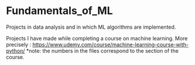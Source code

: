 # Fundamentals_of_ML
Projects in data analysis and in which ML algorithms are implemented.

Projects I have made while completing a course on machine learning. More precisely : https://www.udemy.com/course/machine-learning-course-with-python/
*note: the numbers in the files correspond to the section of the course.
